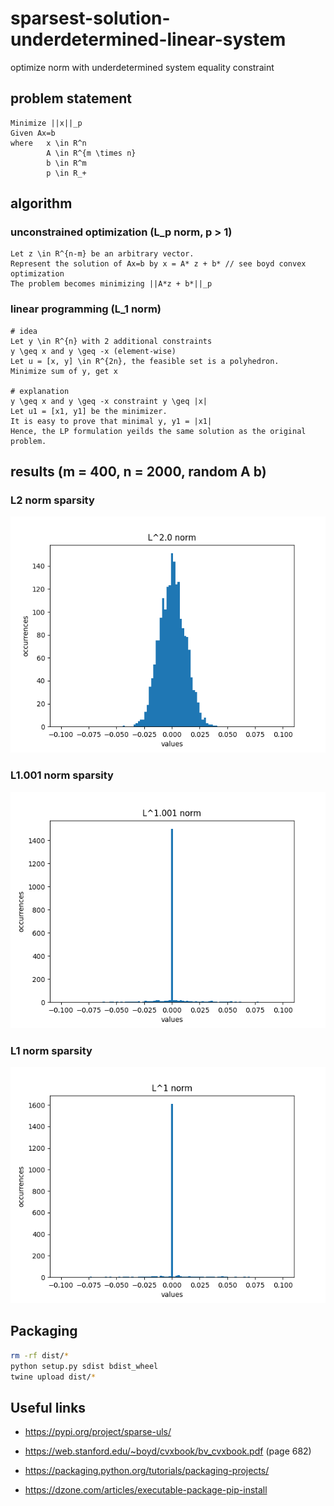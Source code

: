 # sparsest-solution-underdetermined-linear-system
optimize norm with underdetermined system equality constraint

## problem statement

```
Minimize ||x||_p
Given Ax=b
where   x \in R^n
        A \in R^{m \times n}
        b \in R^m
        p \in R_+
```

## algorithm

### unconstrained optimization (L_p norm, p > 1)

```
Let z \in R^{n-m} be an arbitrary vector.
Represent the solution of Ax=b by x = A* z + b* // see boyd convex optimization
The problem becomes minimizing ||A*z + b*||_p
```

### linear programming (L_1 norm)

```
# idea
Let y \in R^{n} with 2 additional constraints
y \geq x and y \geq -x (element-wise)
Let u = [x, y] \in R^{2n}, the feasible set is a polyhedron.
Minimize sum of y, get x

# explanation
y \geq x and y \geq -x constraint y \geq |x|
Let u1 = [x1, y1] be the minimizer.
It is easy to prove that minimal y, y1 = |x1|
Hence, the LP formulation yeilds the same solution as the original problem.
```

## results (m = 400, n = 2000, random A b)

### L2 norm sparsity

![norm2](https://raw.githubusercontent.com/khanhhhh/sparse-uls/main/assets/norm2.png)

### L1.001 norm sparsity

![norm1001](https://raw.githubusercontent.com/khanhhhh/sparse-uls/main/assets/norm1001.png)

### L1 norm sparsity

![norm1](https://raw.githubusercontent.com/khanhhhh/sparse-uls/main/assets/norm1.png)

## Packaging

```bash
rm -rf dist/*
python setup.py sdist bdist_wheel
twine upload dist/*

```


## Useful links

- https://pypi.org/project/sparse-uls/

- https://web.stanford.edu/~boyd/cvxbook/bv_cvxbook.pdf (page 682)

- https://packaging.python.org/tutorials/packaging-projects/

- https://dzone.com/articles/executable-package-pip-install
